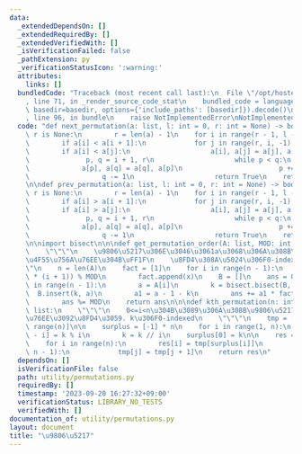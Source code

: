 ```yaml
---
data:
  _extendedDependsOn: []
  _extendedRequiredBy: []
  _extendedVerifiedWith: []
  _isVerificationFailed: false
  _pathExtension: py
  _verificationStatusIcon: ':warning:'
  attributes:
    links: []
  bundledCode: "Traceback (most recent call last):\n  File \"/opt/hostedtoolcache/PyPy/3.10.13/x64/lib/pypy3.10/site-packages/onlinejudge_verify/documentation/build.py\"\
    , line 71, in _render_source_code_stat\n    bundled_code = language.bundle(stat.path,\
    \ basedir=basedir, options={'include_paths': [basedir]}).decode()\n  File \"/opt/hostedtoolcache/PyPy/3.10.13/x64/lib/pypy3.10/site-packages/onlinejudge_verify/languages/python.py\"\
    , line 96, in bundle\n    raise NotImplementedError\nNotImplementedError\n"
  code: "def next_permutation(a: list, l: int = 0, r: int = None) -> bool:\n    if\
    \ r is None:\n        r = len(a) - 1\n    for i in range(r - 1, l - 1, -1):\n\
    \        if a[i] < a[i + 1]:\n            for j in range(r, i, -1):\n        \
    \        if a[i] < a[j]:\n                    a[i], a[j] = a[j], a[i]\n      \
    \              p, q = i + 1, r\n                    while p < q:\n           \
    \             a[p], a[q] = a[q], a[p]\n                        p += 1\n      \
    \                  q -= 1\n                    return True\n    return False\n\
    \n\ndef prev_permutation(a: list, l: int = 0, r: int = None) -> bool:\n    if\
    \ r is None:\n        r = len(a) - 1\n    for i in range(r - 1, l - 1, -1):\n\
    \        if a[i] > a[i + 1]:\n            for j in range(r, i, -1):\n        \
    \        if a[i] > a[j]:\n                    a[i], a[j] = a[j], a[i]\n      \
    \              p, q = i + 1, r\n                    while p < q:\n           \
    \             a[p], a[q] = a[q], a[p]\n                        p += 1\n      \
    \                  q -= 1\n                    return True\n    return False\n\
    \n\nimport bisect\n\n\ndef get_permutation_order(A: list, MOD: int = 10**18):\n\
    \    \"\"\"\n    \u9806\u5217\u306E\u3046\u3061a\u3068\u306A\u308B\u306E\u306F\
    \u4F55\u756A\u76EE\u304B\uFF1F\n    \u8FD4\u308A\u5024\u306F0-indexed\n    \"\"\
    \"\n    n = len(A)\n    fact = [1]\n    for i in range(n - 1):\n        x = (fact[-1]\
    \ * (i + 1)) % MOD\n        fact.append(x)\n    B = []\n    ans = 0\n    for i\
    \ in range(n - 1):\n        a = A[i]\n        k = bisect.bisect(B, a)\n      \
    \  B.insert(k, a)\n        a1 = a - 1 - k\n        ans += a1 * fact[n - 1 - i]\n\
    \        ans %= MOD\n    return ans\n\n\ndef kth_permutation(n: int, k: int) ->\
    \ list:\n    \"\"\"\n    0<=i<n\u304B\u3089\u306A\u308B\u9806\u5217\u306Ek\u756A\
    \u76EE\u3092\u8FD4\u3059. k\u306F0-indexed\n    \"\"\"\n    tmp = [i for i in\
    \ range(n)]\n\n    surplus = [-1] * n\n    for i in range(1, n):\n        surplus[n\
    \ - i] = k % i\n        k = k // i\n    surplus[0] = k\n\n    res = [-1] * n\n\
    \    for i in range(n):\n        res[i] = tmp[surplus[i]]\n        for j in range(surplus[i],\
    \ n - 1):\n            tmp[j] = tmp[j + 1]\n    return res\n"
  dependsOn: []
  isVerificationFile: false
  path: utility/permutations.py
  requiredBy: []
  timestamp: '2023-09-20 16:27:32+09:00'
  verificationStatus: LIBRARY_NO_TESTS
  verifiedWith: []
documentation_of: utility/permutations.py
layout: document
title: "\u9806\u5217"
---
```


